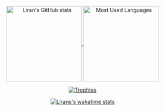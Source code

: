 <p align="center">
  <a href="https://github.com/anuraghazra/github-readme-stats">
    <img alt="Liran's GitHub stats" src="https://github-readme-stats.vercel.app/api?username=ZionLG&show_icons=true" align="center" height="200">
  </a>
  <a href="https://github.com/anuraghazra/github-readme-stats">
    <img alt="Most Used Languages" src="https://github-readme-stats.vercel.app/api/top-langs/?username=ZionLG&layout=compact&langs_count=10" align="center" height="200">
  </a>
</p>
<p align="center">
  <a href="https://github.com/ryo-ma/github-profile-trophy">
    <img alt="Trophies" src="https://github-profile-trophy.vercel.app/?username=ZionLG">
  </a>
</p>
<p align="center">
  <a href="https://github.com/anuraghazra/github-readme-stats">
    <img alt="Lirans's wakatime stats" src="https://github-readme-stats.vercel.app/api/wakatime?username=ZionLG">
  </a>
</p>

